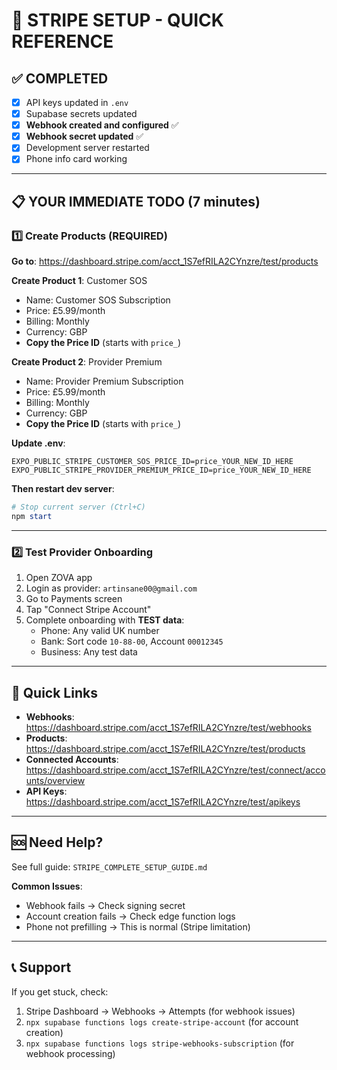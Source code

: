# 🚀 STRIPE SETUP - QUICK REFERENCE

## ✅ COMPLETED
- [x] API keys updated in `.env`
- [x] Supabase secrets updated
- [x] **Webhook created and configured** ✅
- [x] **Webhook secret updated** ✅
- [x] Development server restarted
- [x] Phone info card working

---

## 📋 YOUR IMMEDIATE TODO (7 minutes)

### 1️⃣ **Create Products** (REQUIRED)

**Go to**: https://dashboard.stripe.com/acct_1S7efRILA2CYnzre/test/products

**Create Product 1**: Customer SOS
- Name: Customer SOS Subscription
- Price: £5.99/month
- Billing: Monthly
- Currency: GBP
- **Copy the Price ID** (starts with `price_`)

**Create Product 2**: Provider Premium
- Name: Provider Premium Subscription
- Price: £5.99/month
- Billing: Monthly
- Currency: GBP
- **Copy the Price ID** (starts with `price_`)

**Update .env**:
```env
EXPO_PUBLIC_STRIPE_CUSTOMER_SOS_PRICE_ID=price_YOUR_NEW_ID_HERE
EXPO_PUBLIC_STRIPE_PROVIDER_PREMIUM_PRICE_ID=price_YOUR_NEW_ID_HERE
```

**Then restart dev server**:
```powershell
# Stop current server (Ctrl+C)
npm start
```

---

### 2️⃣ **Test Provider Onboarding**

1. Open ZOVA app
2. Login as provider: `artinsane00@gmail.com`
3. Go to Payments screen
4. Tap "Connect Stripe Account"
5. Complete onboarding with **TEST data**:
   - Phone: Any valid UK number
   - Bank: Sort code `10-88-00`, Account `00012345`
   - Business: Any test data

---

## 🔗 Quick Links

- **Webhooks**: https://dashboard.stripe.com/acct_1S7efRILA2CYnzre/test/webhooks
- **Products**: https://dashboard.stripe.com/acct_1S7efRILA2CYnzre/test/products
- **Connected Accounts**: https://dashboard.stripe.com/acct_1S7efRILA2CYnzre/test/connect/accounts/overview
- **API Keys**: https://dashboard.stripe.com/acct_1S7efRILA2CYnzre/test/apikeys

---

## 🆘 Need Help?

See full guide: `STRIPE_COMPLETE_SETUP_GUIDE.md`

**Common Issues**:
- Webhook fails → Check signing secret
- Account creation fails → Check edge function logs
- Phone not prefilling → This is normal (Stripe limitation)

---

## 📞 Support

If you get stuck, check:
1. Stripe Dashboard → Webhooks → Attempts (for webhook issues)
2. `npx supabase functions logs create-stripe-account` (for account creation)
3. `npx supabase functions logs stripe-webhooks-subscription` (for webhook processing)
